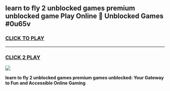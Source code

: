 
## learn to fly 2 unblocked games premium unblocked game Play Online 👋 Unblocked Games #0u65v
<h3>
<a href="https://premium.freeplayer.one?title=learn_to_fly_2_unblocked_games_premium&ref=21F">CLICK TO PLAY</a></h3>
<hr>

<h3>
<a href="https://premium.freeplayer.one?title=learn_to_fly_2_unblocked_games_premium&ref=21F">CLICK 2 PLAY</a>
  
</h3>

<a href="https://premium.freeplayer.one?title=learn_to_fly_2_unblocked_games_premium&ref=21F/"><img src="https://clearcache.store/games.png"></a>


**learn to fly 2 unblocked games premium games unblocked: Your Gateway to Fun and Accessible Online Gaming**
